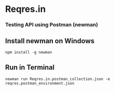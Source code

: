 # Reqres.in

### Testing API using Postman (newman)

## Install newman on Windows
```
npm install -g newman
```

## Run in Terminal
```
newman run Reqres.in.postman_collection.json -e reqres.postman_environment.json
```
